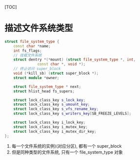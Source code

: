 [TOC]
# 描述文件系统类型
```c++
struct file_system_type {
	const char *name;
	int fs_flags;
    // 挂载文件系统
	struct dentry *(*mount) (struct file_system_type *, int,
		       const char *, void *);
    // 终止访问 super_block
	void (*kill_sb) (struct super_block *);
	struct module *owner;

	struct file_system_type * next;
	struct hlist_head fs_supers;

	struct lock_class_key s_lock_key;
	struct lock_class_key s_umount_key;
	struct lock_class_key s_vfs_rename_key;
	struct lock_class_key s_writers_key[SB_FREEZE_LEVELS];

	struct lock_class_key i_lock_key;
	struct lock_class_key i_mutex_key;
	struct lock_class_key i_mutex_dir_key;
};
```
1. 每一个文件系统的实例)(对应分区), 都有一个 super_block
2. 但是同种类型的文件系统, 只有一个 file_system_type 对象
